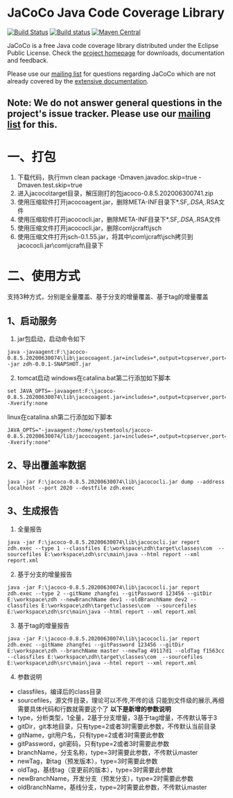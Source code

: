 JaCoCo Java Code Coverage Library
=================================

[![Build Status](https://travis-ci.org/jacoco/jacoco.svg?branch=master)](https://travis-ci.org/jacoco/jacoco)
[![Build status](https://ci.appveyor.com/api/projects/status/g28egytv4tb898d7/branch/master?svg=true)](https://ci.appveyor.com/project/JaCoCo/jacoco/branch/master)
[![Maven Central](https://img.shields.io/maven-central/v/org.jacoco/jacoco.svg)](http://search.maven.org/#search|ga|1|g%3Aorg.jacoco)

JaCoCo is a free Java code coverage library distributed under the Eclipse Public
License. Check the [project homepage](http://www.jacoco.org/jacoco)
for downloads, documentation and feedback.

Please use our [mailing list](https://groups.google.com/forum/?fromgroups=#!forum/jacoco)
for questions regarding JaCoCo which are not already covered by the
[extensive documentation](http://www.jacoco.org/jacoco/trunk/doc/).

Note: We do not answer general questions in the project's issue tracker. Please use our [mailing list](https://groups.google.com/forum/?fromgroups=#!forum/jacoco) for this.
-------------------------------------------------------------------------
# 一、打包
1. 下载代码，执行mvn clean package -Dmaven.javadoc.skip=true -Dmaven.test.skip=true
2. 进入jacoco\target目录，解压刚打的包jacoco-0.8.5.202006300741.zip
3. 使用压缩软件打开jacocoagent.jar，删除META-INF目录下*.SF,*.DSA,*.RSA文件
4. 使用压缩软件打开jacococli.jar，删除META-INF目录下*.SF,*.DSA,*.RSA文件
5. 使用压缩文件打开jacococli.jar，删除com\jcraft\jsch
6. 使用压缩文件打开jsch-0.1.55.jar，将其中\com\jcraft\jsch拷贝到jacococli.jar\com\jcraft\目录下
# 二、使用方式
支持3种方式，分别是全量覆盖、基于分支的增量覆盖、基于tag的增量覆盖
## 1、启动服务
1. jar包启动，启动命令如下
```
java -javaagent:F:\jacoco-0.8.5.20200630074\lib\jacocoagent.jar=includes=*,output=tcpserver,port=2020,address=localhost,append=true -jar zdh-0.0.1-SNAPSHOT.jar
```
2. tomcat启动
windows在catalina.bat第二行添加如下脚本
```
set JAVA_OPTS=-javaagent:F:\jacoco-0.8.5.20200630074\lib\jacocoagent.jar=includes=*,output=tcpserver,port=2020,address=localhost,append=true -Xverify:none
```
linux在catalina.sh第二行添加如下脚本
```
JAVA_OPTS="-javaagent:/home/systemtools/jacoco-0.8.5.20200630074/lib/jacocoagent.jar=includes=*,output=tcpserver,port=2020,address=localhost,append=true -Xverify:none"
```
## 2、导出覆盖率数据
```
java -jar F:\jacoco-0.8.5.20200630074\lib\jacococli.jar dump --address localhost --port 2020 --destfile zdh.exec
```
## 3、生成报告
1. 全量报告
```
java -jar F:\jacoco-0.8.5.20200630074\lib\jacococli.jar report zdh.exec --type 1 --classfiles E:\workspace\zdh\target\classes\com  --sourcefiles E:\workspace\zdh\src\main\java --html report --xml report.xml
```

2. 基于分支的增量报告
```
java -jar F:\jacoco-0.8.5.20200630074\lib\jacococli.jar report zdh.exec --type 2 --gitName zhangfei --gitPassword 123456 --gitDir E:\workspace\zdh --newBranchName dev1 --oldBranchName dev2 --classfiles E:\workspace\zdh\target\classes\com  --sourcefiles E:\workspace\zdh\src\main\java --html report --xml report.xml
```
3. 基于tag的增量报告
```
java -jar F:\jacoco-0.8.5.20200630074\lib\jacococli.jar report zdh.exec --gitName zhangfei --gitPassword 123456 --gitDir E:\workspace\zdh --branchName master --newTag 49117d1 --oldTag f1563cc --classfiles E:\workspace\zdh\target\classes\com  --sourcefiles E:\workspace\zdh\src\main\java --html report --xml report.xml
```

4. 参数说明
- classfiles，编译后的class目录
- sourcefiles，源文件目录，理论可以不传,不传的话 只能到文件级的展示,再细 需要具体代码和行数就需要这个了
**以下是新增的参数说明**
- type，分析类型，1全量，2基于分支增量，3基于tag增量，不传默认等于3
- gitDir，git本地目录，只有type=2或者3时需要此参数，不传默认当前目录
- gitName，git用户名，只有type=2或者3时需要此参数
- gitPassword，git密码，只有type=2或者3时需要此参数
- branchName，分支名称，type=3时需要此参数，不传默认master
- newTag，新tag（预发版本），type=3时需要此参数
- oldTag，基线tag（变更前的版本），type=3时需要此参数
- newBranchName，开发分支（预发分支），type=2时需要此参数
- oldBranchName，基线分支，type=2时需要此参数，不传默认master